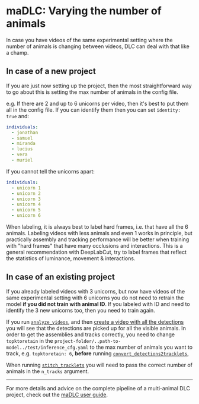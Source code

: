 <!-- 

Comments from Mack + Alex:
--------------------------

- having gifs of examples is important here too. 
- also recipes should include GUI use, and links to other steps (ie put a link to more details on “analyze_videos” etc! 


Questions:
----------
- should links direct to code or other tutorials?
- auto_track=True doesn't work for different num of animals right?

-->

# maDLC: Varying the number of animals

In case you have videos of the same experimental setting where the number of animals is changing between videos, DLC can deal with that like a champ. 

## In case of a new project

If you are just now setting up the project, then the most straightforward way to go about this is setting the max number of animals in the config file.

e.g. If there are 2 and up to 6 unicorns per video, then it's best to put them all in the config file. If you can identify them then you can set `identity: true` and:
```yaml
individuals:
  - jonathan
  - samuel
  - miranda
  - lucius
  - vera
  - muriel
```

If you cannot tell the unicorns apart:
```yaml
individuals:
  - unicorn 1
  - unicorn 2
  - unicorn 3
  - unicorn 4
  - unicorn 5
  - unicorn 6
```

When labeling, it is always best to label hard frames, i.e. that have all the 6 animals. Labeling videos with less animals and even 1 works in principle, but practically assembly and tracking performance will be better when training with "hard frames" that have many occlusions and interactions. This is a general recommendation with DeepLabCut, try to label frames that reflect the statistics of luminance, movement & interactions. 

## In case of an existing project

If you already labeled videos with 3 unicorns, but now have videos of the same experimental setting with 6 unicorns you do not need to retrain the model **if you did not train with animal ID**. If you labeled with ID and need to identify the 3 new unicorns too, then you need to train again.

If you run [`analyze_videos`](https://deeplabcut.github.io/DeepLabCut/docs/maDLC_UserGuide.html#optimized-animal-assembly-video-analysis), and then [create a video with all the detections](https://deeplabcut.github.io/DeepLabCut/docs/maDLC_UserGuide.html#attention) you will see that the detections are picked up for all the visible animals. In order to get the assemblies and tracks correctly, you need to change `topktoretain` in the `project-folder/..path-to-model../test/inference_cfg.yaml` to the max number of animals you want to track, e.g. `topktoretain: 6`, **before** running [`convert_detections2tracklets`](https://deeplabcut.github.io/DeepLabCut/docs/maDLC_UserGuide.html#optimized-animal-assembly-video-analysis), 

When running [`stitch_tracklets`](https://deeplabcut.github.io/DeepLabCut/docs/maDLC_UserGuide.html#optimized-animal-assembly-video-analysis) you will need to pass the correct number of animals in the `n_tracks` argument. 


---

For more details and advice on the complete pipeline of a multi-animal DLC project, check out the [maDLC user guide](https://deeplabcut.github.io/DeepLabCut/docs/maDLC_UserGuide.html).